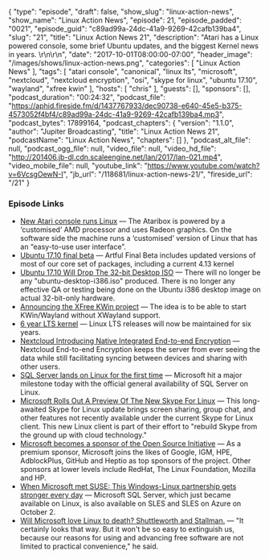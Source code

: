 {
  "type": "episode",
  "draft": false,
  "show_slug": "linux-action-news",
  "show_name": "Linux Action News",
  "episode": 21,
  "episode_padded": "0021",
  "episode_guid": "c89ad99a-24dc-41a9-9269-42cafb139ba4",
  "slug": "21",
  "title": "Linux Action News 21",
  "description": "Atari has a Linux powered console, some brief Ubuntu updates, and the biggest Kernel news in years. \r\n\r\n",
  "date": "2017-10-01T08:00:00-07:00",
  "header_image": "/images/shows/linux-action-news.png",
  "categories": [
    "Linux Action News"
  ],
  "tags": [
    "atari console",
    "canonical",
    "linux lts",
    "microsoft",
    "nextcloud",
    "nextcloud encryption",
    "osi",
    "skype for linux",
    "ubuntu 17.10",
    "wayland",
    "xfree kwin"
  ],
  "hosts": [
    "chris"
  ],
  "guests": [],
  "sponsors": [],
  "podcast_duration": "00:24:32",
  "podcast_file": "https://aphid.fireside.fm/d/1437767933/dec90738-e640-45e5-b375-4573052f4bf4/c89ad99a-24dc-41a9-9269-42cafb139ba4.mp3",
  "podcast_bytes": 17899164,
  "podcast_chapters": {
    "version": "1.1.0",
    "author": "Jupiter Broadcasting",
    "title": "Linux Action News 21",
    "podcastName": "Linux Action News",
    "chapters": []
  },
  "podcast_alt_file": null,
  "podcast_ogg_file": null,
  "video_file": null,
  "video_hd_file": "http://201406.jb-dl.cdn.scaleengine.net/lan/2017/lan-021.mp4",
  "video_mobile_file": null,
  "youtube_link": "https://www.youtube.com/watch?v=6VcsgOewN-I",
  "jb_url": "/118681/linux-action-news-21/",
  "fireside_url": "/21"
}


### Episode Links

  * [New Atari console runs Linux](http://www.omgubuntu.co.uk/2017/09/atari-ataribox-runs-linux "New Atari console runs Linux") — The Ataribox is powered by a ‘customised’ AMD processor and uses Radeon graphics. On the software side the machine runs a ‘customised’ version of Linux that has an “easy-to-use user interface”.
  * [Ubuntu 17.10 final beta](http://fridge.ubuntu.com/2017/09/29/ubuntu-17-10-artful-aardvark-final-beta-released/ "Ubuntu 17.10 final beta") — Artful Final Beta includes updated versions of most of our core set of packages, including a current 4.13 kernel
  * [Ubuntu 17.10 Will Drop The 32-bit Desktop ISO](https://www.phoronix.com/scan.php?page=news_item&px=Ubuntu-17.10-Drops-i386-ISO "Ubuntu 17.10 Will Drop The 32-bit Desktop ISO") — There will no longer be any "ubuntu-desktop-i386.iso" produced. There is no longer any effective QA or testing being done on the Ubuntu i386 desktop image on actual 32-bit-only hardware.
  * [Announcing the XFree KWin project](https://blog.martin-graesslin.com/blog/2017/09/announcing-the-xfree-kwin-project/ "Announcing the XFree KWin project") — The idea is to be able to start KWin/Wayland without XWayland support. 
  * [6 year LTS kernel](https://www.phoronix.com/scan.php?page=news_item&px=Linux-Extended-LTS-Six-Years "6 year LTS kernel") — Linux LTS releases will now be maintained for six years. 
  * [Nextcloud Introducing Native Integrated End-to-end Encryption](https://nextcloud.com/blog/nextcloud-introducing-native-integrated-end-to-end-encryption/ "Nextcloud Introducing Native Integrated End-to-end Encryption") — Nextcloud End-to-end Encryption keeps the server from ever seeing the data while still facilitating syncing between devices and sharing with other users. 
  * [SQL Server lands on Linux for the first time](https://venturebeat.com/2017/09/25/sql-server-lands-on-linux-for-the-first-time/ "SQL Server lands on Linux for the first time") — Microsoft hit a major milestone today with the official general availability of SQL Server on Linux.
  * [Microsoft Rolls Out A Preview Of The New Skype For Linux](https://www.phoronix.com/scan.php?page=news_item&px=Microsoft-NG-Skype-Linux "Microsoft Rolls Out A Preview Of The New Skype For Linux") — This long-awaited Skype for Linux update brings screen sharing, group chat, and other features not recently available under the current Skype for Linux client. This new Linux client is part of their effort to "rebuild Skype from the ground up with cloud technology." 
  * [Microsoft becomes a sponsor of the Open Source Initiative](https://techcrunch.com/2017/09/27/microsoft-becomes-a-sponsor-of-the-open-source-initiative/ "Microsoft becomes a sponsor of the Open Source Initiative") — As a premium sponsor, Microsoft joins the likes of Google, IGM, HPE, AdblockPlus, GitHub and Heptio as top sponsors of the project. Other sponsors at lower levels include RedHat, The Linux Foundation, Mozilla and HP.
  * [When Microsoft met SUSE: This Windows-Linux partnership gets stronger every day](http://www.zdnet.com/article/when-microsoft-met-suse-this-windows-linux-partnership-gets-stronger-every-day/ "When Microsoft met SUSE: This Windows-Linux partnership gets stronger every day") — Microsoft SQL Server, which just became available on Linux, is also available on SLES and SLES on Azure on October 2.
  * [Will Microsoft love Linux to death? Shuttleworth and Stallman.](http://www.techrepublic.com/article/will-microsoft-love-linux-to-death-shuttleworth-and-stallman-on-whether-windows-10-is-free-softwares/ "Will Microsoft love Linux to death? Shuttleworth and Stallman.") — "It certainly looks that way. But it won't be so easy to extinguish us, because our reasons for using and advancing free software are not limited to practical convenience," he said.


